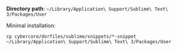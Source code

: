 **Directory path**: `~/Library/Application\ Support/Sublime\ Text\ 3/Packages/User`

Minimal installation:

```shell
cp cybercore/dorfiles/sublime/snippets/*-snippet ~/Library/Application\ Support/Sublime\ Text\ 3/Packages/User
```
